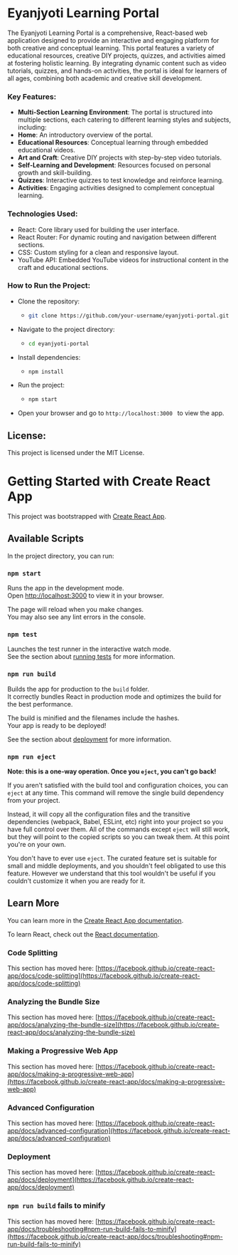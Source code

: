 # Eyanjyoti Learning Portal
The Eyanjyoti Learning Portal is a comprehensive, React-based web application designed to provide an interactive and engaging platform for both creative and conceptual learning. This portal features a variety of educational resources, creative DIY projects, quizzes, and activities aimed at fostering holistic learning. By integrating dynamic content such as video tutorials, quizzes, and hands-on activities, the portal is ideal for learners of all ages, combining both academic and creative skill development.
### Key Features:
- **Multi-Section Learning Environment**: The portal is structured into multiple sections, each catering to different learning styles and subjects, including:
- **Home**: An introductory overview of the portal.
- **Educational Resources**: Conceptual learning through embedded educational videos.
- **Art and Craft**: Creative DIY projects with step-by-step video tutorials.
- **Self-Learning and Development**: Resources focused on personal growth and skill-building.
- **Quizzes**: Interactive quizzes to test knowledge and reinforce learning.
- **Activities**: Engaging activities designed to complement conceptual learning.
### Technologies Used:
- React: Core library used for building the user interface.
- React Router: For dynamic routing and navigation between different sections.
- CSS: Custom styling for a clean and responsive layout.
- YouTube API: Embedded YouTube videos for instructional content in the craft and educational sections.
### How to Run the Project:
- Clone the repository:
   - ``` bash
     git clone https://github.com/your-username/eyanjyoti-portal.git
     ```
- Navigate to the project directory:
   - ``` bash
     cd eyanjyoti-portal
     ```
- Install dependencies:
   - ``` bash
     npm install
     ```
- Run the project:
   - ``` bash 
     npm start
     ```
- Open your browser and go to  ```http://localhost:3000 ``` to view the app.

## License:
This project is licensed under the MIT License.

# Getting Started with Create React App

This project was bootstrapped with [Create React App](https://github.com/facebook/create-react-app).

## Available Scripts

In the project directory, you can run:

### `npm start`

Runs the app in the development mode.\
Open [http://localhost:3000](http://localhost:3000) to view it in your browser.

The page will reload when you make changes.\
You may also see any lint errors in the console.

### `npm test`

Launches the test runner in the interactive watch mode.\
See the section about [running tests](https://facebook.github.io/create-react-app/docs/running-tests) for more information.

### `npm run build`

Builds the app for production to the `build` folder.\
It correctly bundles React in production mode and optimizes the build for the best performance.

The build is minified and the filenames include the hashes.\
Your app is ready to be deployed!

See the section about [deployment](https://facebook.github.io/create-react-app/docs/deployment) for more information.

### `npm run eject`

**Note: this is a one-way operation. Once you `eject`, you can't go back!**

If you aren't satisfied with the build tool and configuration choices, you can `eject` at any time. This command will remove the single build dependency from your project.

Instead, it will copy all the configuration files and the transitive dependencies (webpack, Babel, ESLint, etc) right into your project so you have full control over them. All of the commands except `eject` will still work, but they will point to the copied scripts so you can tweak them. At this point you're on your own.

You don't have to ever use `eject`. The curated feature set is suitable for small and middle deployments, and you shouldn't feel obligated to use this feature. However we understand that this tool wouldn't be useful if you couldn't customize it when you are ready for it.

## Learn More

You can learn more in the [Create React App documentation](https://facebook.github.io/create-react-app/docs/getting-started).

To learn React, check out the [React documentation](https://reactjs.org/).

### Code Splitting

This section has moved here: [https://facebook.github.io/create-react-app/docs/code-splitting](https://facebook.github.io/create-react-app/docs/code-splitting)

### Analyzing the Bundle Size

This section has moved here: [https://facebook.github.io/create-react-app/docs/analyzing-the-bundle-size](https://facebook.github.io/create-react-app/docs/analyzing-the-bundle-size)

### Making a Progressive Web App

This section has moved here: [https://facebook.github.io/create-react-app/docs/making-a-progressive-web-app](https://facebook.github.io/create-react-app/docs/making-a-progressive-web-app)

### Advanced Configuration

This section has moved here: [https://facebook.github.io/create-react-app/docs/advanced-configuration](https://facebook.github.io/create-react-app/docs/advanced-configuration)

### Deployment

This section has moved here: [https://facebook.github.io/create-react-app/docs/deployment](https://facebook.github.io/create-react-app/docs/deployment)

### `npm run build` fails to minify

This section has moved here: [https://facebook.github.io/create-react-app/docs/troubleshooting#npm-run-build-fails-to-minify](https://facebook.github.io/create-react-app/docs/troubleshooting#npm-run-build-fails-to-minify)

